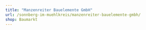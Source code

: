 ```yaml
---
title: "Manzenreiter Bauelemente GmbH"
url: /sonnberg-im-muehlkreis/manzenreiter-bauelemente-gmbh/
shop: Baumarkt
---
```

